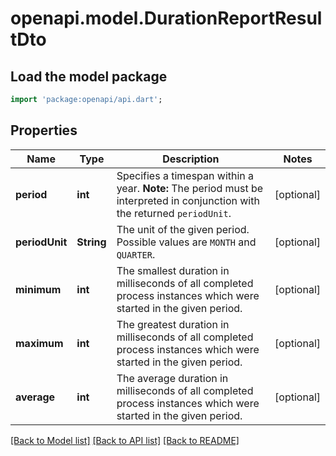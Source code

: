 # openapi.model.DurationReportResultDto

## Load the model package
```dart
import 'package:openapi/api.dart';
```

## Properties
Name | Type | Description | Notes
------------ | ------------- | ------------- | -------------
**period** | **int** | Specifies a timespan within a year. **Note:** The period must be interpreted in conjunction with the returned `periodUnit`. | [optional] 
**periodUnit** | **String** | The unit of the given period. Possible values are `MONTH` and `QUARTER`. | [optional] 
**minimum** | **int** | The smallest duration in milliseconds of all completed process instances which were started in the given period. | [optional] 
**maximum** | **int** | The greatest duration in milliseconds of all completed process instances which were started in the given period. | [optional] 
**average** | **int** | The average duration in milliseconds of all completed process instances which were started in the given period. | [optional] 

[[Back to Model list]](../README.md#documentation-for-models) [[Back to API list]](../README.md#documentation-for-api-endpoints) [[Back to README]](../README.md)


